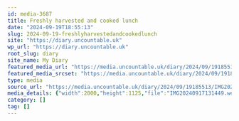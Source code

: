 ```yaml
---
id: media-3687
title: Freshly harvested and cooked lunch
date: "2024-09-19T18:55:13"
slug: 2024-09-19-freshlyharvestedandcookedlunch
site: "https://diary.uncountable.uk"
wp_url: "https://diary.uncountable.uk"
root_slug: diary
site_name: My Diary
featured_media_url: "https://media.uncountable.uk/diary/2024/09/19185513/IMG20240917131449.webp"
featured_media_srcset: "https://media.uncountable.uk/diary/2024/09/19185513/IMG20240917131449-300x169.webp 300w, https://media.uncountable.uk/diary/2024/09/19185513/IMG20240917131449-1024x576.webp 1024w, https://media.uncountable.uk/diary/2024/09/19185513/IMG20240917131449-150x150.webp 150w, https://media.uncountable.uk/diary/2024/09/19185513/IMG20240917131449-640x360.webp 640w, https://media.uncountable.uk/diary/2024/09/19185513/IMG20240917131449.webp 2000w"
type: media
source_url: "https://media.uncountable.uk/diary/2024/09/19185513/IMG20240917131449.webp"
media_details: {"width":2000,"height":1125,"file":"IMG20240917131449.webp","filesize":202328,"sizes":{"medium":{"file":"IMG20240917131449-300x169.webp","width":300,"height":169,"filesize":14360,"mime_type":"image/webp","source_url":"https://media.uncountable.uk/diary/2024/09/19185513/IMG20240917131449-300x169.webp"},"large":{"file":"IMG20240917131449-1024x576.webp","width":1024,"height":576,"filesize":84378,"mime_type":"image/webp","source_url":"https://media.uncountable.uk/diary/2024/09/19185513/IMG20240917131449-1024x576.webp"},"thumbnail":{"file":"IMG20240917131449-150x150.webp","width":150,"height":150,"filesize":6656,"mime_type":"image/webp","source_url":"https://media.uncountable.uk/diary/2024/09/19185513/IMG20240917131449-150x150.webp"},"mobwidth":{"file":"IMG20240917131449-640x360.webp","width":640,"height":360,"filesize":43802,"mime_type":"image/webp","source_url":"https://media.uncountable.uk/diary/2024/09/19185513/IMG20240917131449-640x360.webp"},"full":{"file":"IMG20240917131449.webp","width":2000,"height":1125,"mime_type":"image/webp","source_url":"https://media.uncountable.uk/diary/2024/09/19185513/IMG20240917131449.webp"}},"image_meta":{"aperture":"0","credit":"","camera":"","caption":"","created_timestamp":"0","copyright":"","focal_length":"0","iso":"0","shutter_speed":"0","title":"","orientation":"0","keywords":[]}}
category: []
tag: []
---
```


